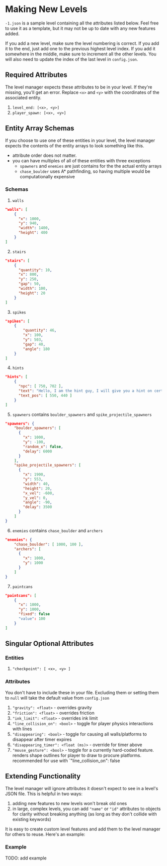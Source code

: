 # Making New Levels
`-1.json` is a sample level containing all the attributes listed below. Feel free to use it as a template, but it may not be up to date with any new features added.

If you add a new level, make sure the level numbering is correct. If you add it to the end, just add one to the previous highest level index. If you add it somewhere in the middle, make sure to increment all the other levels. You will also need to update the index of the last level in `config.json`. 
## Required Attributes
The level manager expects these attributes to be in your level. If they're missing, you'll get an error. Replace `<x>` and `<y>` with the coordinates of the associated entity.

1. `level_end: [<x>, <y>]`
2. `player_spawn: [<x>, <y>]`

## Entity Array Schemas
If you choose to use one of these entities in your level, the level manager expects the contents of the entity arrays to look something like this. 
- attribute order does not matter.
- you can have multiples of all of these entities with three exceptions
    - `spawners` and `enemies` are just contains for the the actual entity arrays
    - `chase_boulder` uses A* pathfinding, so having multiple would be computationally expensive

### Schemas
1. `walls`
```json
"walls": [
    {
      "x": 1000,
      "y": 940,
      "width": 1400,
      "height": 400
    }
]
```

2. `stairs`
```json
"stairs": [
    {
      "quantity": 10,
      "x": 800,
      "y": 250,
      "gap": 50,
      "width": 100,
      "height": 20
    }
]
```

3. `spikes`
```json
"spikes": [
    {
        "quantity": 46,
        "x": 100,
        "y": 503,
        "gap": 40,
        "angle": 180
    }
]
```

4. `hints`
```json
"hints": [
    {
      "npc": [ 750, 702 ],
      "text": "Hello, I am the hint guy, I will give you a hint on certain levels! For now, just follow the tutorial and reach the trophy",
      "text_pos": [ 550, 440 ]
    }
]
```

5. `spawners` contains `boulder_spawners` and `spike_projectile_spawners`
```json
"spawners": {
    "boulder_spawners": [
      {
        "x": 1000,
        "y": -100,
        "random_x": false,
        "delay": 6000
      }
    ],
    "spike_projectile_spawners": [
      {
        "x": 1900,
        "y": 553,
        "width": 40,
        "height": 20,
        "x_vel": -600,
        "y_vel": 0,
        "angle": -90,
        "delay": 3500
      }
    ]
}
```

6. `enemies` contains `chase_boulder` and `archers`
```json
"enemies": {
    "chase_boulder": [ 1000, 100 ],
    "archers": [
      {
        "x": 1000,
        "y": 1000
      }
    ]
}
```

7. `paintcans`
```json
"paintcans": [
    {
      "x": 1000,
      "y": 1000,
      "fixed": false
      "value": 100
    }
]
```

## Singular Optional Attributes
### Entities
1. `"checkpoint": [ <x>, <y> ]`
### Attributes
You don't have to include these in your file. Excluding them or setting them to `null` will take the default value from `config.json`
1. `"gravity": <float>` - overrides gravity
2. `"friction": <float>` - overrides friction
3. `"ink_limit": <float>` - overrides ink limit
4. `"line_collision_on": <bool>` - toggle for player physics interactions with lines
5. `"disappearing": <bool>` - toggle for causing all walls/platforms to disappear after timer expires
6. `"disappearing_timer": <float (ms)>` - override for timer above
7. `"mouse_gesture": <bool>` - toggle for a currently hard-coded feature. renders shape outlines for player to draw to procure platforms. recommended for use with `"line_collision_on": false

## Extending Functionality
The level manager will ignore attributes it doesn't expect to see in a level's JSON file. This is helpful in two ways:
1. adding new features to new levels won't break old ones
2. in large, complex levels, you can add `"name"` or `"id"` attributes to objects for clarity without breaking anything (as long as they don't collide with existing keywords)

It is easy to create custom level features and add them to the level manager for others to reuse. Here's an example:

### Example
TODO: add example
